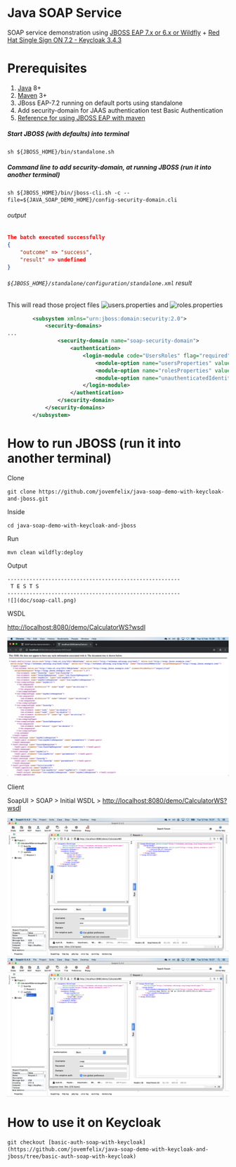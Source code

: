 # Java SOAP Service

SOAP service demonstration using [JBOSS EAP 7.x or 6.x or Wildfly](https://access.redhat.com/articles/112673) + [Red Hat Single Sign ON 7.2 - Keycloak 3.4.3](https://access.redhat.com/articles/2342881)


# Prerequisites

1. [Java](http://www.oracle.com/technetwork/java/javase/downloads/jdk8-downloads-2133151.html) 8+
2. [Maven](https://maven.apache.org) 3+
3. JBoss EAP-7.2 running on default ports using standalone
4. Add security-domain for JAAS authentication test Basic Authentication
5. [Reference for using JBOSS EAP with maven](https://access.redhat.com/documentation/en-us/red_hat_jboss_enterprise_application_platform/7.2/html/development_guide/using_maven_with_eap)


##### Start JBOSS (with defaults) into terminal
```shell
sh ${JBOSS_HOME}/bin/standalone.sh
```

##### Command line to add security-domain, at running JBOSS (run it into another terminal)
```
sh ${JBOSS_HOME}/bin/jboss-cli.sh -c --file=${JAVA_SOAP_DEMO_HOME}/config-security-domain.cli
```

###### output
```JSON
The batch executed successfully
{
    "outcome" => "success",
    "result" => undefined
}
```

###### `${JBOSS_HOME}/standalone/configuration/standalone.xml` result 
   This will read those project files ![users.properties](./src/main/resources/users.properties) and ![roles.properties](./src/main/resources/roles.properties) 
```XML
        <subsystem xmlns="urn:jboss:domain:security:2.0">
            <security-domains>
...
                <security-domain name="soap-security-domain">
                    <authentication>
                        <login-module code="UsersRoles" flag="required">
                            <module-option name="usersProperties" value="users.properties"/>
                            <module-option name="rolesProperties" value="roles.properties"/>
                            <module-option name="unauthenticatedIdentity" value="nobody"/>
                        </login-module>
                    </authentication>
                </security-domain>
            </security-domains>
        </subsystem>
```
# How to run JBOSS (run it into another terminal)

Clone

```
git clone https://github.com/jovemfelix/java-soap-demo-with-keycloak-and-jboss.git
```

Inside

```
cd java-soap-demo-with-keycloak-and-jboss
```

Run 

```
mvn clean wildfly:deploy
```


Output

```
-------------------------------------------------------
 T E S T S
-------------------------------------------------------
![](doc/soap-call.png)
```


WSDL

[http://localhost:8080/demo/CalculatorWS?wsdl](http://localhost:8080/demo/CalculatorWS?wsdl)

![](doc/wsdl.png)

Client

SoapUI > SOAP > Initial WSDL > [http://localhost:8080/demo/CalculatorWS?wsdl](http://localhost:8080/demo/CalculatorWS?wsdl)

![](doc/soapui-math.png)
![](doc/soapui-hello.png)

# How to use it on Keycloak
```
git checkout [basic-auth-soap-with-keycloak](https://github.com/jovemfelix/java-soap-demo-with-keycloak-and-jboss/tree/basic-auth-soap-with-keycloak)
```